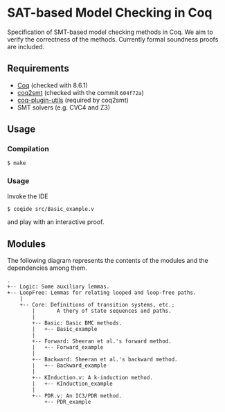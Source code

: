 # SAT-based Model Checking in Coq

Specification of SMT-based model checking methods in Coq.
We aim to verify the correctness of the methods.
Currently formal soundness proofs are included.

## Requirements

- [Coq](https://coq.inria.fr) (checked with 8.6.1)
- [coq2smt](https://github.com/wangjwchn/coq2smt) (checked with the commit `604f72a`)
- [coq-plugin-utils](https://github.com/gmalecha/coq-plugin-utils) (required by coq2smt)
- SMT solvers (e.g. CVC4 and Z3)

## Usage

### Compilation

```.sh
$ make
```

### Usage

Invoke the IDE
```.sh
$ coqide src/Basic_example.v
```
and play with an interactive proof.

## Modules

The following diagram represents the contents of the modules and the dependencies among them.

```
.
+-- Logic: Some auxiliary lemmas.
+-- LoopFree: Lemmas for relating looped and loop-free paths.
    |
    +-- Core: Definitions of transition systems, etc.;
        |       A thery of state sequences and paths.
        |
        +-- Basic: Basic BMC methods.
        |   +-- Basic_example
        |
        +-- Forward: Sheeran et al.'s forward method.
        |   +-- Forward_example
        |
        +-- Backward: Sheeran et al.'s backward method.
        |   +-- Backward_example
        |
        +-- KInduction.v: A k-induction method.
        |   +-- KInduction_example
        |
        +-- PDR.v: An IC3/PDR method.
            +-- PDR_example
```            
